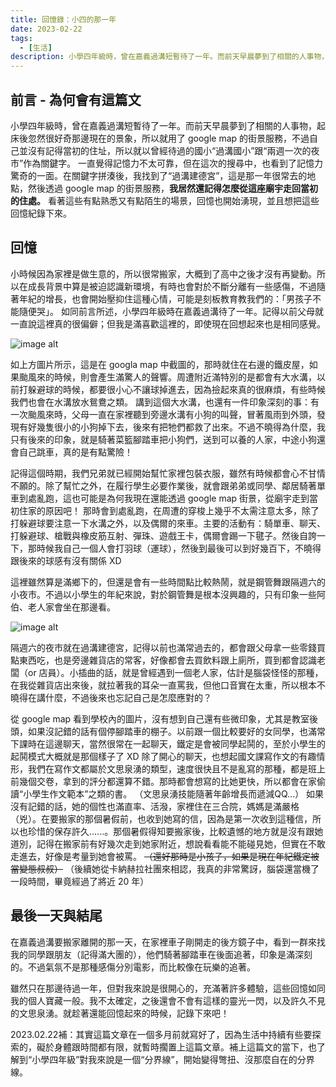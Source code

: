 ```yaml
---
title: 回憶錄：小四的那一年
date: 2023-02-22
tags:
  - [生活]
description: 小學四年級時，曾在嘉義過溝短暫待了一年。而前天早晨夢到了相關的人事物，起床後忽然很好奇那邊現在的景象......之後就文思泉湧的產生了這篇文章。
---
```


<!-- heroImagePath: '/images/memoirs-child-chiayi.jpg' -->

## 前言 - 為何會有這篇文

小學四年級時，曾在嘉義過溝短暫待了一年。而前天早晨夢到了相關的人事物，起床後忽然很好奇那邊現在的景象，所以就用了 google map 的街景服務，不過自己並沒有記得當初的住址，所以就以曾經待過的國小“過溝國小”跟“兩週一次的夜市”作為關鍵字。
一直覺得記憶力不太可靠，但在這次的搜尋中，也看到了記憶力驚奇的一面。在關鍵字拼湊後，我找到了“過溝建德宮”，這是那一年很常去的地點，然後透過 google map 的街景服務，**我居然還記得怎麼從這座廟宇走回當初的住處。** 看著這些有點熟悉又有點陌生的場景，回憶也開始湧現，並且想把這些回憶紀錄下來。

## 回憶

小時候因為家裡是做生意的，所以很常搬家，大概到了高中之後才沒有再變動。所以在成長背景中算是被迫認識新環境，有時也會對於不斷分離有一些感傷，不過隨著年紀的增長，也會開始壓抑住這種心情，可能是刻板教育教我們的：「男孩子不能隨便哭」。
如同前言所述，小學四年級時在嘉義過溝待了一年。記得以前父母就一直說這裡真的很偏僻；但我是滿喜歡這裡的，即使現在回想起來也是相同感覺。

![image alt](https://i.imgur.com/wydlSrR.png)

如上方圖片所示，這是在 googla map 中截圖的，那時就住在右邊的鐵皮屋，如果颱風來的時候，則會產生滿驚人的聲響。周遭附近滿特別的是都會有大水溝，以前打躲避球的時候，都要很小心不讓球掉進去，因為撿起來真的很麻煩，有些時候我們也會在水溝放水鴛鴦之類。
講到這個大水溝，也還有一件印象深刻的事：有一次颱風來時，父母一直在家裡聽到旁邊水溝有小狗的叫聲，冒著風雨到外頭，發現有好幾隻很小的小狗掉下去，後來有把牠們都救了出來。不過不曉得為什麼，我只有後來的印象，就是騎著菜籃腳踏車把小狗們，送到可以養的人家，中途小狗還會自己跳車，真的是有點驚險！

記得這個時期，我們兄弟就已經開始幫忙家裡包裝衣服，雖然有時候都會心不甘情不願的。除了幫忙之外，在履行學生必要作業後，就會跟弟弟或同學、鄰居騎著單車到處亂跑，這也可能是為何我現在還能透過 google map 街景，從廟宇走到當初住家的原因吧！
那時會到處亂跑，在周遭的穿梭上幾乎不太需注意太多，除了打躲避球要注意一下水溝之外，以及偶爾的來車。主要的活動有：騎單車、聊天、打躲避球、槍戰與橡皮筋互射、彈珠、遊戲王卡，偶爾會踢一下毽子。然後自誇一下，那時候我自己一個人會打羽球（運球），然後到最後可以到好幾百下，不曉得跟後來的球感有沒有關係 XD

這裡雖然算是滿鄉下的，但還是會有一些時間點比較熱鬧，就是鋼管舞跟隔週六的小夜市。不過以小學生的年紀來說，對於鋼管舞是根本沒興趣的，只有印象一些阿伯、老人家會坐在那邊看。

![image alt](https://i.imgur.com/0uwIEUZ.png)

隔週六的夜市就在過溝建德宮，記得以前也滿常過去的，都會跟父母拿一些零錢買點東西吃，也是旁邊雜貨店的常客，好像都會去買飲料跟上廁所，買到都會認識老闆（or 店員）。小插曲的話，就是曾經遇到一個老人家，估計是腦袋怪怪的那種，在我從雜貨店出來後，就拉著我的耳朵一直罵我，但他口音實在太重，所以根本不曉得在講什麼，不過後來也忘記自己是怎麼應對的？

從 google map 看到學校內的圖片，沒有想到自己還有些微印象，尤其是教室後頭，如果沒記錯的話有個停腳踏車的棚子。以前跟一個比較要好的女同學，也滿常下課時在這邊聊天，當然很常在一起聊天，鐵定是會被同學起鬨的，至於小學生的起鬨模式大概就是那個樣子了 XD
除了開心的聊天，也想起國文課寫作文的有趣情形，我們在寫作文都屬於文思泉湧的類型，速度很快且不是亂寫的那種，都是班上前幾個交卷，拿到的評分都還算不錯。那時都會想寫的比她更快，所以都會在家偷讀“小學生作文範本”之類的書。
（文思泉湧技能隨著年齡增長而遞減QQ...）
如果沒有記錯的話，她的個性也滿直率、活潑，家裡住在三合院，媽媽是滿嚴格（兇）。在要搬家的那個暑假前，也收到她寫的信，因為是第一次收到這種信，所以也珍惜的保存許久......。那個暑假得知要搬家後，比較遺憾的地方就是沒有跟她道別，記得在搬家前有好幾次走到她家附近，想說看看能不能碰見她，但實在不敢走進去，好像是考量到她會被罵。
~~（還好那時是小孩子，如果是現在年紀鐵定被當變態叔叔）~~
（後續她從卡納赫拉社團來相認，我真的非常驚訝，腦袋還當機了一段時間，畢竟經過了將近 20 年）

## 最後一天與結尾

在嘉義過溝要搬家離開的那一天，在家裡車子剛開走的後方鏡子中，看到一群來找我的同學跟朋友（記得滿大團的），他們騎著腳踏車在後面追著，印象是滿深刻的。不過氣氛不是那種感傷分別電影，而比較像在玩樂的追著。

雖然只在那邊待過一年，但對我來說是很開心的，充滿著許多體驗，這些回憶如同我的個人寶藏一般。我不太確定，之後還會不會有這樣的靈光一閃，以及許久不見的文思泉湧。就趁著還能回憶起來的時候，記錄下來吧！


2023.02.22補：其實這篇文章在一個多月前就寫好了，因為生活中持續有些要探索的，礙於身體跟時間都有限，就暫時擱置上這篇文章。補上這篇文的當下，也了解到“小學四年級”對我來說是一個“分界線”，開始變得彆扭、沒那麼自在的分界線。
